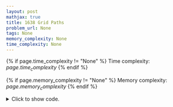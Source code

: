 ```yaml
---
layout: post
mathjax: true
title: 1638 Grid Paths
problem_url: None
tags: None
memory_complexity: None
time_complexity: None
---
```




{% if page.time_complexity != "None" %}
Time complexity: ${{ page.time_complexity }}$
{% endif %}

{% if page.memory_complexity != "None" %}
Memory complexity: ${{ page.memory_complexity }}$
{% endif %}

<details>
<summary>
<p style="display:inline">Click to show code.</p>
</summary>
```cpp
{% raw %}
using namespace std;
using vi = vector<int>;
using vvi = vector<vi>;
const int MOD = 1e9 + 7;
int main(void)
{
    int n;
    char x;
    cin >> n;
    vvi free_cell(n, vi(n, 0));
    vvi dp(n + 1, vi(n + 1, 0));
    for (int r = 0; r < n; ++r)
    {
        for (int c = 0; c < n; ++c)
        {
            cin >> x;
            free_cell[r][c] = (x != '*');
        }
    }
    dp[1][1] = (free_cell[0][0]);
    for (int r = 1; r <= n; ++r)
    {
        for (int c = 1; c <= n; ++c)
        {
            if ((r == 1 and c == 1) or not free_cell[r - 1][c - 1])
                continue;
            dp[r][c] = (dp[r - 1][c] + dp[r][c - 1]) % MOD;
        }
    }
    cout << dp[n][n] << endl;
    return 0;
}

{% endraw %}
```
</details>

